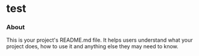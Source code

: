 test
====

### About

This is your project's README.md file. It helps users understand what your
project does, how to use it and anything else they may need to know.
